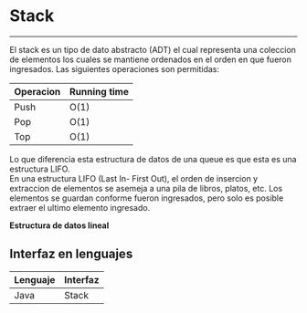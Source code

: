 # Stack

---

El stack es un tipo de dato abstracto (ADT) el cual representa una coleccion de elementos los cuales
se mantiene ordenados en el orden en que fueron ingresados.
Las siguientes operaciones son permitidas:  

|   Operacion   |   Running time    |
|---            |---                |
|   Push        |   O(1)            |
|   Pop         |   O(1)            |
|   Top         |   O(1)            |

Lo que diferencia esta estructura de datos de una queue es que esta es una estructura LIFO.  
En una estructura LIFO (Last In- First Out), el orden de insercion y extraccion de elementos se asemeja a una pila
de libros, platos, etc. Los elementos se guardan conforme fueron ingresados, pero solo es posible extraer el ultimo 
elemento ingresado.

**Estructura de datos lineal**

##  Interfaz en lenguajes
|   Lenguaje    |   Interfaz    |
|---            |---            |
|Java           |Stack          |
